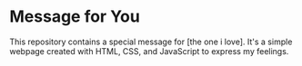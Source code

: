 # Message for You

This repository contains a special message for [the one i love]. It's a simple webpage created with HTML, CSS, and JavaScript to express my feelings.

